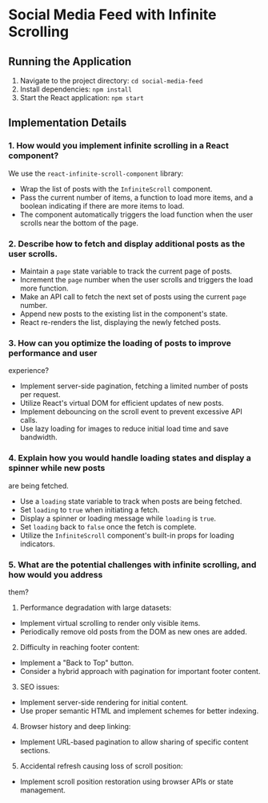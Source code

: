 # Social Media Feed with Infinite Scrolling

## Running the Application

1. Navigate to the project directory: `cd social-media-feed`
2. Install dependencies: `npm install`
3. Start the React application: `npm start`

## Implementation Details

### 1.  How would you implement infinite scrolling in a React component?


We use the `react-infinite-scroll-component` library:

- Wrap the list of posts with the `InfiniteScroll` component.
- Pass the current number of items, a function to load more items, and a boolean indicating if there are more items to load.
- The component automatically triggers the load function when the user scrolls near the bottom of the page.

### 2. Describe how to fetch and display additional posts as the user scrolls.

- Maintain a `page` state variable to track the current page of posts.
- Increment the `page` number when the user scrolls and triggers the load more function.
- Make an API call to fetch the next set of posts using the current `page` number.
- Append new posts to the existing list in the component's state.
- React re-renders the list, displaying the newly fetched posts.

### 3. How can you optimize the loading of posts to improve performance and user 
experience?
- Implement server-side pagination, fetching a limited number of posts per request.
- Utilize React's virtual DOM for efficient updates of new posts.
- Implement debouncing on the scroll event to prevent excessive API calls.
- Use lazy loading for images to reduce initial load time and save bandwidth.

### 4. Explain how you would handle loading states and display a spinner while new posts 
are being fetched.
- Use a `loading` state variable to track when posts are being fetched.
- Set `loading` to `true` when initiating a fetch.
- Display a spinner or loading message while `loading` is `true`.
- Set `loading` back to `false` once the fetch is complete.
- Utilize the `InfiniteScroll` component's built-in props for loading indicators.

### 5. What are the potential challenges with infinite scrolling, and how would you address 
them?

1. Performance degradation with large datasets:
- Implement virtual scrolling to render only visible items.
- Periodically remove old posts from the DOM as new ones are added.

2. Difficulty in reaching footer content:
- Implement a "Back to Top" button.
- Consider a hybrid approach with pagination for important footer content.

3. SEO issues:
- Implement server-side rendering for initial content.
- Use proper semantic HTML and implement schemes for better indexing.

4. Browser history and deep linking:
- Implement URL-based pagination to allow sharing of specific content sections.

5. Accidental refresh causing loss of scroll position:
- Implement scroll position restoration using browser APIs or state management.
